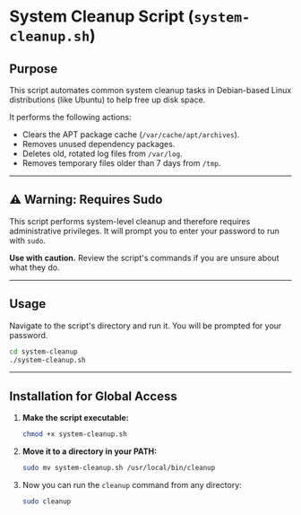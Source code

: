 # System Cleanup Script (`system-cleanup.sh`)

## Purpose

This script automates common system cleanup tasks in Debian-based Linux distributions (like Ubuntu) to help free up disk space. 

It performs the following actions:
*   Clears the APT package cache (`/var/cache/apt/archives`).
*   Removes unused dependency packages.
*   Deletes old, rotated log files from `/var/log`.
*   Removes temporary files older than 7 days from `/tmp`.

---

## ⚠️ Warning: Requires Sudo

This script performs system-level cleanup and therefore requires administrative privileges. It will prompt you to enter your password to run with `sudo`.

**Use with caution.** Review the script's commands if you are unsure about what they do.

---

## Usage

Navigate to the script's directory and run it. You will be prompted for your password.

```bash
cd system-cleanup
./system-cleanup.sh
```

---

## Installation for Global Access

1.  **Make the script executable:**

    ```bash
    chmod +x system-cleanup.sh
    ```

2.  **Move it to a directory in your PATH:**

    ```bash
    sudo mv system-cleanup.sh /usr/local/bin/cleanup
    ```

3.  Now you can run the `cleanup` command from any directory:

    ```bash
    sudo cleanup
    ```
